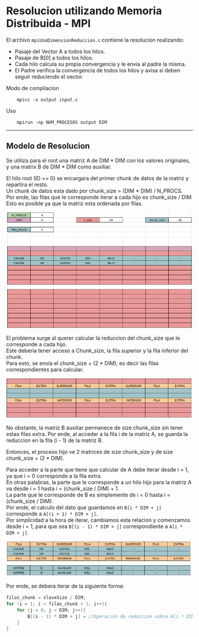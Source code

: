 # Resolucion utilizando Memoria Distribuida - MPI

El archivo `mpiUnaDimensionReduccion.c` contiene la resolucion realizando:
* Pasaje del Vector A a todos los hilos.
* Pasaje de B[0] a todos los hilos.
* Cada hilo calcula su propia convergencia y le envia al padre la misma.
* El Padre verifica la convergencia de todos los hilos y avisa si deben seguir reduciendo el vector.

Modo de compilacion
```
    mpicc -o output input.c
```

Uso
```
    mpirun -np NUM_PROCESOS output DIM
```

---

## Modelo de Resolucion

Se utiliza para el root una matriz A de DIM * DIM con los valores originales, y una matrix B de DIM * DIM como auxiliar.

El hilo root (ID == 0) se encargara del primer chunk de datos de la matriz y repartira el resto. <br>
Un chunk de datos esta dado por chunk_size = (DIM * DIM) / N_PROCS. <br>
Por ende, las filas que le corresponde iterar a cada hijo es chunk_size / DIM <br>
Esto es posible ya que la matriz esta ordenada por filas. <br>

![picture 3](../images/384fa5909d1521982d34d1d5f79315c1313f36edf9f405887bf2abcac5830e90.png)  


El problema surge al querer calcular la reduccion del chunk_size que le corresponde a cada hijo. <br>
Este deberia tener acceso a Chunk_size, la fila superior y la fila inferior del chunk. <br>
Para esto, se envia el chunk_size + (2 * DIM), es decir las filas correspondientes para calcular. <br>

![picture 2](../images/bfb345207cc757c56d1790e7c374e7946955228152d12673858c6b8e597d9c41.png)  

No obstante, la matriz B auxiliar permanece de size chunk_size sin tener estas filas extra. Por ende, al acceder a la fila i de la matriz A, se guarda la reduccion en la fila (i - 1) de la matriz B. <br>

Entonces, el proceso hijo ve 2 matrices de size chunk_size y de size chunk_size + (2 * DIM). <br>

Para acceder a la parte que tiene que calcular de A debe iterar desde i = 1, ya que i = 0 corresponde a la fila extra. <br>
En otras palabras, la parte que le corresponde a un hilo hijo para la matriz A va desde i = 1 hasta i = (chunk_size / DIM) + 1. <br>
La parte que le corresponde de B es simplemente de i = 0 hasta i = (chunk_size / DIM). <br>
Por ende, el calculo del dato que guardamos en `B[i * DIM + j]` corresponde a `A[(i + 1) * DIM + j]`. <br>
Por simplicidad a la hora de iterar, cambiamos esta relacion y comenzamos desde i = 1, para que sea `B[(i - 1) * DIM + j]` correspondiente a `A[i * DIM + j]`. <br>

![picture 4](../images/f9c38c77e3298e2a3ad6ab1234b26e6825a58f6166c1052812c529204fb964c1.png)  


Por ende, se debera iterar de la siguiente forma:
```c
filas_chunk = slaveSize / DIM;
for (i = 1; i < filas_chunk + 1; i++){
    for (j = 0; j < DIM; j++){
        B[(i - 1) * DIM + j] = //Operacion de reduccion sobre A[i * DIM + j];
    }
}
```